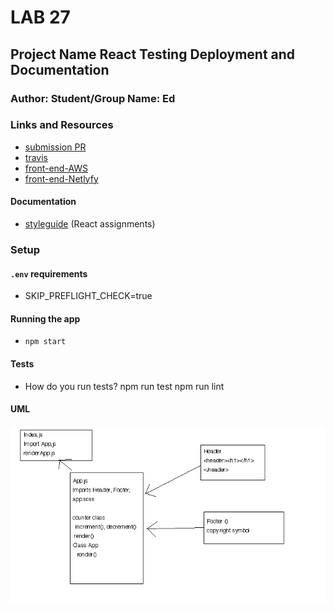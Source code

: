 # LAB 27

## Project Name React Testing Deployment and Documentation

### Author: Student/Group Name: Ed

### Links and Resources
* [submission PR](https://github.com/yourname-401-advanced-javascript/lab-14/pull/1)
* [travis](https://travis-ci.com/EdDearment-401-advanced-javascript/lab-27/jobs/212842150)
* [front-end-AWS](http://clicky.s3-website-us-west-2.amazonaws.com)
* [front-end-Netlyfy](https://youthful-torvalds-f4cc39.netlify.com)

#### Documentation
* [styleguide](http://xyz.com) (React assignments)

### Setup
#### `.env` requirements
* SKIP_PREFLIGHT_CHECK=true

#### Running the app
* `npm start`
  
#### Tests
* How do you run tests?
npm run test
npm run lint

#### UML
![](./assets/IntroToReact.png)
